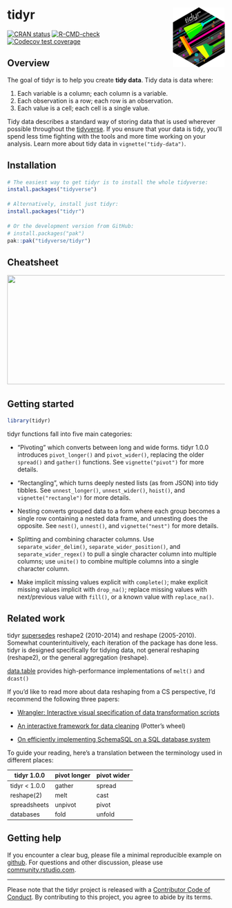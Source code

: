
<!-- README.md is generated from README.Rmd. Please edit that file -->

# tidyr <a href="https://tidyr.tidyverse.org"><img src="man/figures/logo.png" align="right" height="138" alt="tidyr website" /></a>

<!-- badges: start -->

[![CRAN
status](https://www.r-pkg.org/badges/version/tidyr)](https://cran.r-project.org/package=tidyr)
[![R-CMD-check](https://github.com/tidyverse/tidyr/actions/workflows/R-CMD-check.yaml/badge.svg)](https://github.com/tidyverse/tidyr/actions/workflows/R-CMD-check.yaml)
[![Codecov test
coverage](https://codecov.io/gh/tidyverse/tidyr/graph/badge.svg)](https://app.codecov.io/gh/tidyverse/tidyr)
<!-- badges: end -->

## Overview

The goal of tidyr is to help you create **tidy data**. Tidy data is data
where:

1.  Each variable is a column; each column is a variable.
2.  Each observation is a row; each row is an observation.
3.  Each value is a cell; each cell is a single value.

Tidy data describes a standard way of storing data that is used wherever
possible throughout the [tidyverse](https://www.tidyverse.org/). If you
ensure that your data is tidy, you’ll spend less time fighting with the
tools and more time working on your analysis. Learn more about tidy data
in `vignette("tidy-data")`.

## Installation

``` r
# The easiest way to get tidyr is to install the whole tidyverse:
install.packages("tidyverse")

# Alternatively, install just tidyr:
install.packages("tidyr")

# Or the development version from GitHub:
# install.packages("pak")
pak::pak("tidyverse/tidyr")
```

## Cheatsheet

<a href="https://github.com/rstudio/cheatsheets/blob/master/tidyr.pdf"><img src="https://raw.githubusercontent.com/rstudio/cheatsheets/master/pngs/thumbnails/tidyr-thumbs.png" width="630" height="252"/></a>

## Getting started

``` r
library(tidyr)
```

tidyr functions fall into five main categories:

- “Pivoting” which converts between long and wide forms. tidyr 1.0.0
  introduces `pivot_longer()` and `pivot_wider()`, replacing the older
  `spread()` and `gather()` functions. See `vignette("pivot")` for more
  details.

- “Rectangling”, which turns deeply nested lists (as from JSON) into
  tidy tibbles. See `unnest_longer()`, `unnest_wider()`, `hoist()`, and
  `vignette("rectangle")` for more details.

- Nesting converts grouped data to a form where each group becomes a
  single row containing a nested data frame, and unnesting does the
  opposite. See `nest()`, `unnest()`, and `vignette("nest")` for more
  details.

- Splitting and combining character columns. Use
  `separate_wider_delim()`, `separate_wider_position()`, and
  `separate_wider_regex()` to pull a single character column into
  multiple columns; use `unite()` to combine multiple columns into a
  single character column.

- Make implicit missing values explicit with `complete()`; make explicit
  missing values implicit with `drop_na()`; replace missing values with
  next/previous value with `fill()`, or a known value with
  `replace_na()`.

## Related work

tidyr
[supersedes](https://lifecycle.r-lib.org/articles/stages.html#superseded)
reshape2 (2010-2014) and reshape (2005-2010). Somewhat
counterintuitively, each iteration of the package has done less. tidyr
is designed specifically for tidying data, not general reshaping
(reshape2), or the general aggregation (reshape).

[data.table](https://rdatatable.gitlab.io/data.table) provides
high-performance implementations of `melt()` and `dcast()`

If you’d like to read more about data reshaping from a CS perspective,
I’d recommend the following three papers:

- [Wrangler: Interactive visual specification of data transformation
  scripts](http://vis.stanford.edu/papers/wrangler)

- [An interactive framework for data
  cleaning](https://www2.eecs.berkeley.edu/Pubs/TechRpts/2000/CSD-00-1110.pdf)
  (Potter’s wheel)

- [On efficiently implementing SchemaSQL on a SQL database
  system](https://www.vldb.org/conf/1999/P45.pdf)

To guide your reading, here’s a translation between the terminology used
in different places:

| tidyr 1.0.0    | pivot longer | pivot wider |
|----------------|--------------|-------------|
| tidyr \< 1.0.0 | gather       | spread      |
| reshape(2)     | melt         | cast        |
| spreadsheets   | unpivot      | pivot       |
| databases      | fold         | unfold      |

## Getting help

If you encounter a clear bug, please file a minimal reproducible example
on [github](https://github.com/tidyverse/tidyr/issues). For questions
and other discussion, please use
[community.rstudio.com](https://community.rstudio.com/).

------------------------------------------------------------------------

Please note that the tidyr project is released with a [Contributor Code
of Conduct](https://tidyr.tidyverse.org/CODE_OF_CONDUCT.html). By
contributing to this project, you agree to abide by its terms.
